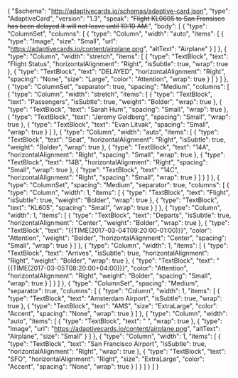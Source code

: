 {
    "$schema": "http://adaptivecards.io/schemas/adaptive-card.json",
    "type": "AdaptiveCard",
    "version": "1.3",
    "speak": "<s>Flight KL0605 to San Fransisco has been delayed.</s><s>It will not leave until 10:10 AM.</s>",
    "body": [
        {
            "type": "ColumnSet",
            "columns": [
                {
                    "type": "Column",
                    "width": "auto",
                    "items": [
                        {
                            "type": "Image",
                            "size": "Small",
                            "url": "https://adaptivecards.io/content/airplane.png",
                            "altText": "Airplane"
                        }
                    ]
                },
                {
                    "type": "Column",
                    "width": "stretch",
                    "items": [
                        {
                            "type": "TextBlock",
                            "text": "Flight Status",
                            "horizontalAlignment": "Right",
                            "isSubtle": true,
                            "wrap": true
                        },
                        {
                            "type": "TextBlock",
                            "text": "DELAYED",
                            "horizontalAlignment": "Right",
                            "spacing": "None",
                            "size": "Large",
                            "color": "Attention",
                            "wrap": true
                        }
                    ]
                }
            ]
        },
        {
            "type": "ColumnSet",
            "separator": true,
            "spacing": "Medium",
            "columns": [
                {
                    "type": "Column",
                    "width": "stretch",
                    "items": [
                        {
                            "type": "TextBlock",
                            "text": "Passengers",
                            "isSubtle": true,
                            "weight": "Bolder",
                            "wrap": true
                        },
                        {
                            "type": "TextBlock",
                            "text": "Sarah Hum",
                            "spacing": "Small",
                            "wrap": true
                        },
                        {
                            "type": "TextBlock",
                            "text": "Jeremy Goldberg",
                            "spacing": "Small",
                            "wrap": true
                        },
                        {
                            "type": "TextBlock",
                            "text": "Evan Litvak",
                            "spacing": "Small",
                            "wrap": true
                        }
                    ]
                },
                {
                    "type": "Column",
                    "width": "auto",
                    "items": [
                        {
                            "type": "TextBlock",
                            "text": "Seat",
                            "horizontalAlignment": "Right",
                            "isSubtle": true,
                            "weight": "Bolder",
                            "wrap": true
                        },
                        {
                            "type": "TextBlock",
                            "text": "14A",
                            "horizontalAlignment": "Right",
                            "spacing": "Small",
                            "wrap": true
                        },
                        {
                            "type": "TextBlock",
                            "text": "14B",
                            "horizontalAlignment": "Right",
                            "spacing": "Small",
                            "wrap": true
                        },
                        {
                            "type": "TextBlock",
                            "text": "14C",
                            "horizontalAlignment": "Right",
                            "spacing": "Small",
                            "wrap": true
                        }
                    ]
                }
            ]
        },
        {
            "type": "ColumnSet",
            "spacing": "Medium",
            "separator": true,
            "columns": [
                {
                    "type": "Column",
                    "width": 1,
                    "items": [
                        {
                            "type": "TextBlock",
                            "text": "Flight",
                            "isSubtle": true,
                            "weight": "Bolder",
                            "wrap": true
                        },
                        {
                            "type": "TextBlock",
                            "text": "KL605",
                            "spacing": "Small",
                            "wrap": true
                        }
                    ]
                },
                {
                    "type": "Column",
                    "width": 1,
                    "items": [
                        {
                            "type": "TextBlock",
                            "text": "Departs",
                            "isSubtle": true,
                            "horizontalAlignment": "Center",
                            "weight": "Bolder",
                            "wrap": true
                        },
                        {
                            "type": "TextBlock",
                            "text": "{{TIME(2017-03-04T09:20:00-01:00)}}",
                            "color": "Attention",
                            "weight": "Bolder",
                            "horizontalAlignment": "Center",
                            "spacing": "Small",
                            "wrap": true
                        }
                    ]
                },
                {
                    "type": "Column",
                    "width": 1,
                    "items": [
                        {
                            "type": "TextBlock",
                            "text": "Arrives",
                            "isSubtle": true,
                            "horizontalAlignment": "Right",
                            "weight": "Bolder",
                            "wrap": true
                        },
                        {
                            "type": "TextBlock",
                            "text": "{{TIME(2017-03-05T08:20:00+04:00)}}",
                            "color": "Attention",
                            "horizontalAlignment": "Right",
                            "weight": "Bolder",
                            "spacing": "Small",
                            "wrap": true
                        }
                    ]
                }
            ]
        },
        {
            "type": "ColumnSet",
            "spacing": "Medium",
            "separator": true,
            "columns": [
                {
                    "type": "Column",
                    "width": 1,
                    "items": [
                        {
                            "type": "TextBlock",
                            "text": "Amsterdam Airport",
                            "isSubtle": true,
                            "wrap": true
                        },
                        {
                            "type": "TextBlock",
                            "text": "AMS",
                            "size": "ExtraLarge",
                            "color": "Accent",
                            "spacing": "None",
                            "wrap": true
                        }
                    ]
                },
                {
                    "type": "Column",
                    "width": "auto",
                    "items": [
                        {
                            "type": "TextBlock",
                            "text": " ",
                            "wrap": true
                        },
                        {
                            "type": "Image",
                            "url": "https://adaptivecards.io/content/airplane.png",
                            "altText": "Airplane",
                            "size": "Small"
                        }
                    ]
                },
                {
                    "type": "Column",
                    "width": 1,
                    "items": [
                        {
                            "type": "TextBlock",
                            "text": "San Francisco Airport",
                            "isSubtle": true,
                            "horizontalAlignment": "Right",
                            "wrap": true
                        },
                        {
                            "type": "TextBlock",
                            "text": "SFO",
                            "horizontalAlignment": "Right",
                            "size": "ExtraLarge",
                            "color": "Accent",
                            "spacing": "None",
                            "wrap": true
                        }
                    ]
                }
            ]
        }
    ]
}
